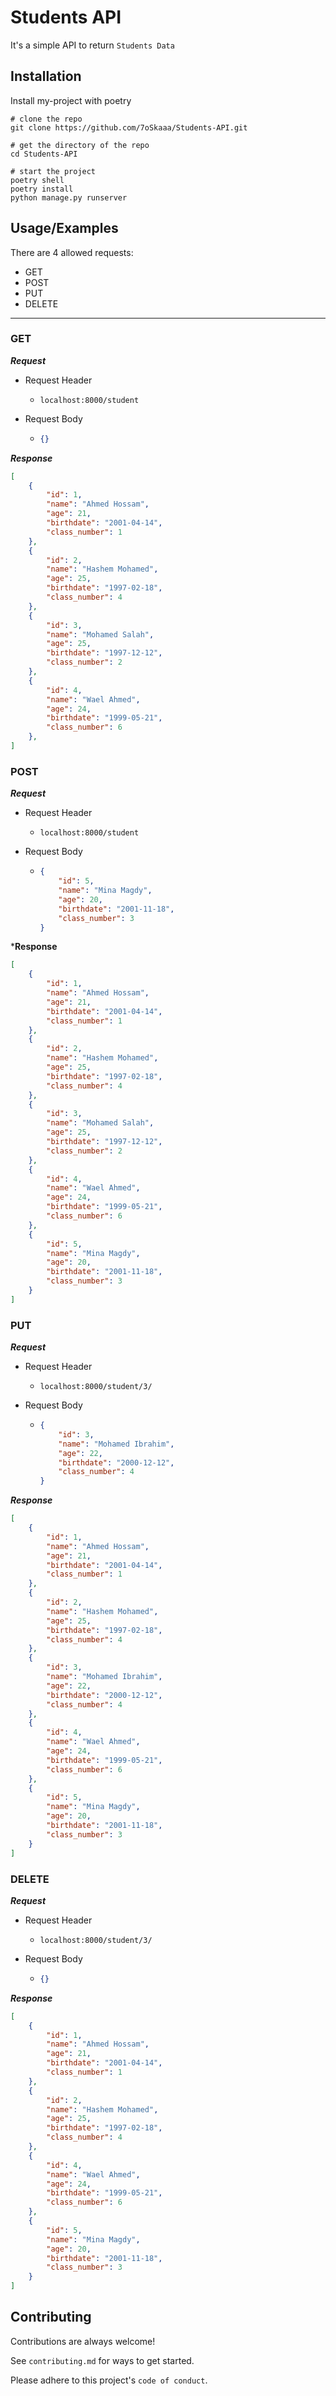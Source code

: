 # Students API

It's a simple API to return `Students Data`

## Installation

Install my-project with poetry

```shell
# clone the repo
git clone https://github.com/7oSkaaa/Students-API.git
```

```shell
# get the directory of the repo
cd Students-API
```

```shell
# start the project
poetry shell
poetry install
python manage.py runserver
```

## Usage/Examples

There are 4 allowed requests:

- GET
- POST
- PUT
- DELETE

---

### GET

***Request***

- Request Header
  - `localhost:8000/student`
- Request Body

  - ```json
    {}
    ```

***Response***

```json
[
    {
        "id": 1,
        "name": "Ahmed Hossam",
        "age": 21,
        "birthdate": "2001-04-14",
        "class_number": 1
    },
    {
        "id": 2,
        "name": "Hashem Mohamed",
        "age": 25,
        "birthdate": "1997-02-18",
        "class_number": 4
    },
    {
        "id": 3,
        "name": "Mohamed Salah",
        "age": 25,
        "birthdate": "1997-12-12",
        "class_number": 2
    },
    {
        "id": 4,
        "name": "Wael Ahmed",
        "age": 24,
        "birthdate": "1999-05-21",
        "class_number": 6
    },
]
```

### POST

***Request***

- Request Header
  - ```localhost:8000/student```
- Request Body

  - ```json
    {
        "id": 5,
        "name": "Mina Magdy",
        "age": 20,
        "birthdate": "2001-11-18",
        "class_number": 3
    }
    ```

***Response**

```json
[
    {
        "id": 1,
        "name": "Ahmed Hossam",
        "age": 21,
        "birthdate": "2001-04-14",
        "class_number": 1
    },
    {
        "id": 2,
        "name": "Hashem Mohamed",
        "age": 25,
        "birthdate": "1997-02-18",
        "class_number": 4
    },
    {
        "id": 3,
        "name": "Mohamed Salah",
        "age": 25,
        "birthdate": "1997-12-12",
        "class_number": 2
    },
    {
        "id": 4,
        "name": "Wael Ahmed",
        "age": 24,
        "birthdate": "1999-05-21",
        "class_number": 6
    },
    {
        "id": 5,
        "name": "Mina Magdy",
        "age": 20,
        "birthdate": "2001-11-18",
        "class_number": 3
    }
]
```

### PUT

***Request***

- Request Header
  - ```localhost:8000/student/3/```
- Request Body

  - ```json
    {
        "id": 3,
        "name": "Mohamed Ibrahim",
        "age": 22,
        "birthdate": "2000-12-12",
        "class_number": 4
    }
    ```

***Response***

```json
[
    {
        "id": 1,
        "name": "Ahmed Hossam",
        "age": 21,
        "birthdate": "2001-04-14",
        "class_number": 1
    },
    {
        "id": 2,
        "name": "Hashem Mohamed",
        "age": 25,
        "birthdate": "1997-02-18",
        "class_number": 4
    },
    {
        "id": 3,
        "name": "Mohamed Ibrahim",
        "age": 22,
        "birthdate": "2000-12-12",
        "class_number": 4
    },
    {
        "id": 4,
        "name": "Wael Ahmed",
        "age": 24,
        "birthdate": "1999-05-21",
        "class_number": 6
    },
    {
        "id": 5,
        "name": "Mina Magdy",
        "age": 20,
        "birthdate": "2001-11-18",
        "class_number": 3
    }
]
```

### DELETE

***Request***

- Request Header
  - ```localhost:8000/student/3/```
- Request Body

  - ```json
    {}
    ```

***Response***

```json
[
    {
        "id": 1,
        "name": "Ahmed Hossam",
        "age": 21,
        "birthdate": "2001-04-14",
        "class_number": 1
    },
    {
        "id": 2,
        "name": "Hashem Mohamed",
        "age": 25,
        "birthdate": "1997-02-18",
        "class_number": 4
    },
    {
        "id": 4,
        "name": "Wael Ahmed",
        "age": 24,
        "birthdate": "1999-05-21",
        "class_number": 6
    },
    {
        "id": 5,
        "name": "Mina Magdy",
        "age": 20,
        "birthdate": "2001-11-18",
        "class_number": 3
    }
]
```

## Contributing

Contributions are always welcome!

See `contributing.md` for ways to get started.

Please adhere to this project's `code of conduct`.
